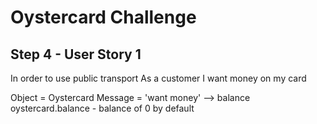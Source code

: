 # Oystercard Challenge

## Step 4 - User Story 1
In order to use public transport
As a customer
I want money on my card

Object = Oystercard
Message = 'want money' --> balance
oystercard.balance - balance of 0 by default 
